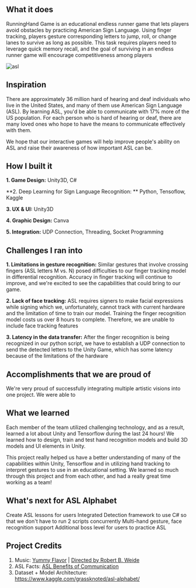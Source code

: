 ## What it does
RunningHand Game is an educational endless runner game that lets players avoid obstacles by practicing American Sign Language. Using finger tracking, players gesture corresponding letters to jump, roll, or change lanes to survive as long as possible. This task requires players need to leverage quick memory recall, and the goal of surviving in an endless runner game will encourage competitiveness among players

![asl](https://images-na.ssl-images-amazon.com/images/I/815HgvwWm3L._AC_SL1500_.jpg)

## Inspiration 
There are approximately 36 million hard of hearing and deaf individuals who live in the United States, and many of them use American Sign Language (ASL). By learning ASL, you'd be able to communicate with 17% more of the US population. For each person who is hard of hearing or deaf, there are many loved ones who hope to have the means to communicate effectively with them.

We hope that our interactive games will help improve people's ability on ASL and raise their awareness of how important ASL can be. 

## How I built it
**1. Game Design:** Unity3D, C#

**2. Deep Learning for Sign Language Recognition: ** Python, Tensoflow, Kaggle 

**3. UX & UI:** Unity3D

**4. Graphic Design:** Canva

**5. Integration:** UDP Connection, Threading, Socket Programming 

## Challenges I ran into
**1. Limitations in gesture recognition:** Similar gestures that involve crossing fingers (ASL letters M vs. N) posed difficulties to our finger tracking model in differential recognition. Accuracy in finger tracking will continue to improve, and we're excited to see the capabilities that could bring to our game.

**2. Lack of face tracking:** ASL requires signers to make facial expressions while signing which we, unfortunately, cannot track with current hardware and the limitation of time to train our model. Training the finger recognition model costs us over 8 hours to complete. Therefore, we are unable to include face tracking features

**3. Latency in the data transfer:** After the finger recognition is being recognized in our python script, we have to establish a UDP connection to send the detected letters to the Unity Game, which has some latency because of the limitations of the hardware

## Accomplishments that we are proud of
We're very proud of successfully integrating multiple artistic visions into one project. We were able to 
## What we learned
Each member of the team utilized challenging technology, and as a result, learned a lot about Unity and Tensorflow during the last 24 hours! We learned how to design, train and test hand recognition models and build 3D models and UI elements in Unity.

This project really helped us have a better understanding of many of the capabilities within Unity, Tensorflow and in utilizing hand tracking to interpret gestures to use in an educational setting. We learned so much through this project and from each other, and had a really great time working as a team!

## What's next for ASL Alphabet 
Create ASL lessons for users
Integrated Detection framework to use C# so that we don't have to run 2 scripts concurrently 
Multi-hand gesture, face recognition support
Additional boss level for users to practice ASL

## Project Credits
1. Music: [Yummy Flavor](https://www.youtube.com/watch?v=tAaFg2u-i2c&t=0s) | [Directed by Robert B. Weide](https://www.youtube.com/watch?v=X-KwYX2u8e4)
2. ASL Facts: [ASL Benefits of Communication](https://smackhappy.com/2020/04/asl-benefits-communication/)
3. Dataset + Model Architecture: https://www.kaggle.com/grassknoted/asl-alphabet/